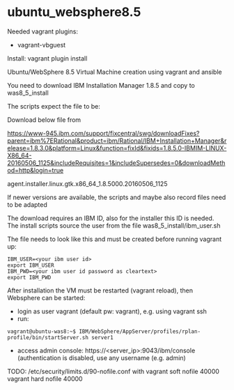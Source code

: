 ubuntu_websphere8.5
==================

Needed vagrant plugins:

- vagrant-vbguest

Install: vagrant plugin install <plugin-name>

Ubuntu/WebSphere 8.5 Virtual Machine creation using vagrant and ansible 

You need to download IBM Installation Manager 1.8.5 and copy to was8_5_install

The scripts expect the file to be:

Download below file from 

https://www-945.ibm.com/support/fixcentral/swg/downloadFixes?parent=ibm%7ERational&product=ibm/Rational/IBM+Installation+Manager&release=1.8.3.0&platform=Linux&function=fixId&fixids=1.8.5.0-IBMIM-LINUX-X86_64-20160506_1125&includeRequisites=1&includeSupersedes=0&downloadMethod=http&login=true

agent.installer.linux.gtk.x86_64_1.8.5000.20160506_1125

If newer versions are available, the scripts and maybe also record files need to be adapted

The download requires an IBM ID, also for the installer this ID is needed. The install scripts source the user from the file was8_5_install/ibm_user.sh

The file needs to look like this and must be created before running vagrant up:

```
IBM_USER=<your ibm user id>
export IBM_USER
IBM_PWD=<your ibm user id password as cleartext>
export IBM_PWD
```

After installation the VM must be restarted (vagrant reload), then Websphere can be started:

- login as user vagrant (default pw: vagrant), e.g. using vagrant ssh
- run: 
```
vagrant@ubuntu-was8:~$ IBM/WebSphere/AppServer/profiles/rplan-profile/bin/startServer.sh server1
```
- access admin console: https://<server_ip>:9043/ibm/console (authentication is disabled, use any username (e.g. admin)

TODO: 
/etc/security/limits.d/90-nofile.conf with
vagrant soft nofile 40000
vagrant hard nofile 40000


